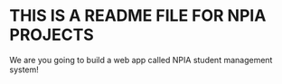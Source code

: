 # THIS IS A README FILE FOR NPIA PROJECTS 

We are you going to build a web app called NPIA student management system!
